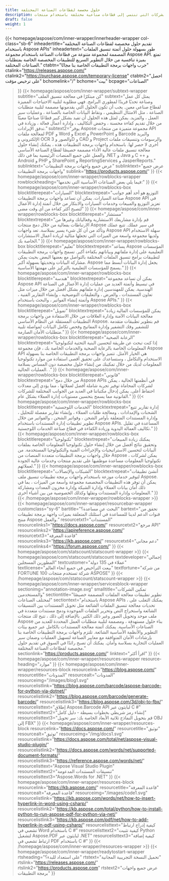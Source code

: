 ```yaml
---
title: حلول مخصصة لقطاعات الصناعة المختلفة
description: قم ببناء حلول ذكية مستقلة عن النظام الأساسي مصممة للشركات التي تنتمي إلى قطاعات صناعية مختلفة باستخدام منتجات Aspose تنسيق ملف API.
draft: false
weight: 1
---
```

{{< homepage/aspose/com/inner-wrapper/innerheader-wrapper col-class="sb-6"
  inheadertitle="تقديم حلول مخصصة لقطاعات الصناعة المختلفة باستخدام Aspose APIs"
  inheadertext="طور بسهولة حلول أتمتة تنسيق الملفات المصممة لمجموعة متنوعة من قطاعات الصناعة باستخدام مجموعة Aspose API. تمتع بميزة تنافسية من خلال التطوير السريع للتطبيقات المخصصة الخاصة بمتطلبات الصناعات المختلفة."
  ctabtn="جرب واجهات برمجة التطبيقات الخاصة بنا مجانًا"
  ctalink="https://releases.aspose.com/"
  ctalink2="https://purchase.aspose.com/temporary-license"
  ctabtn2="احصل على ترخيص مؤقت"
  bchomelink="/"
  bchome="بيت"
  bcpage="الصناعات"
  >}}
  {{< homepage/aspose/com/inner-wrapper/subtext-wrapper
  subtitle="كن مبتكرًا في معالجة تنسيق الملف"
  subtext="يمثل كل عمل وصناعة تحديًا فريدًا لمطوري البرامج. فهي مطلوبة لتلبية الاحتياجات المميزة لقطاع صناعي معين. يجب أن تكون الحلول التي يقدمونها مصممة لتلبية متطلبات الصناعة ، مثل الامتثال التنظيمي ، ونقاط البيانات الخاصة بالصناعة ، وعمليات سير العمل ، والمزيد. يمكن لمثل هذه الحلول أن تفيد بشكل كبير قطاعًا صناعيًا معينًا من خلال تقديم كفاءة محسنة ، وخفض التكاليف ، وإدارة أعمال فعالة ، وزيادة في تدفق الإيرادات."
  subtext2="يوفر Aspose مجموعة متميزة من منتجات API لمعالجة ملفات PDF و Word و Excel و PowerPoint و Barcode والبريد الإلكتروني و OCR والصور و 3D و CAD و Project والرسومات وتنسيقات ملفات أخرى لا حصر لها. باستخدام واجهات برمجة التطبيقات هذه ، يمكنك إنشاء حلول معالجة تنسيق ملفات عالية الأداء مصممة خصيصًا لقطاع الصناعة الأساسي والعمل على جميع المنصات الرئيسية بما في ذلك .NET و Java و C ++ و Android و PHP و SharePoint و ReportingServices و JasperReports."
  sublinktext="عرض جميع واجهات برمجة التطبيقات"
  sublinktext="عرض جميع واجهات برمجة التطبيقات"
  sublink="https://products.aspose.com/"
  >}}
  {{< homepage/aspose/com/inner-wrapper/rowblocks-wrapper
  rowblockheading="فيما يلي بعض الصناعات الأساسية التي نخدمها:"
  >}}
  {{< homepage/aspose/com/inner-wrapper/rowblocks-box
  blocktitlerepeat="السيارات"
  blocktextrepeat="التوزيع هو أحد أهم جوانب صناعة السيارات. يمكن أن تساعد واجهات برمجة التطبيقات Aspose API في تعزيز التوزيع والمبيعات وخدمات السيارات والابتكار من خلال أتمتة إدارة الأعمال لتصبح أكثر كفاءة من أي وقت مضى"
  >}}
  {{< homepage/aspose/com/inner-wrapper/rowblocks-box
  blocktitlerepeat="مستشار"
  blocktextrepeat="قم بإدارة مشاريعك الاستشارية وفعالياتك وغيرها من الارتباطات بفعالية من خلال دمج منتجات Aspose في سير عملك. تتبع عملك وتأكد من أن كل شيء يسير بسلاسة. تعد واجهات Aspose API سهلة الاستخدام ولديها مجموعة واسعة من الميزات التي تجعلها مثالية لزيادة أعمال الاستشارات الخاصة بك."
  >}}
  {{< homepage/aspose/com/inner-wrapper/rowblocks-box
  blocktitlerepeat="تعليم"
  blocktextrepeat="يساعد Aspose المؤسسات التعليمية على إدارة ملفاتهم وبياناتهم بكفاءة أكبر. تسمح واجهات برمجة التطبيقات لتطبيقات برامج تنسيق الملفات المختلفة بالتواصل مع بعضها البعض بحيث يمكن مشاركة البيانات وتحديثها بسهولة أكبر. Aspose يجعل إدارة البيانات أبسط مما يسمح للمؤسسات التعليمية بالتركيز على مهمتها الأساسية."
  >}}
  {{< homepage/aspose/com/inner-wrapper/rowblocks-box
  blocktitlerepeat="هندسة"
  blocktextrepeat="يمكن أن تساعد مجموعة Aspose API في تبسيط وأتمتة العديد من عمليات إدارة الأعمال في الصناعة الهندسية. يمكن للمهندسين إدارة ملفاتهم بشكل أفضل من خلال ميزات مثل تعاون المستندات ، والعرض ، والتعليقات التوضيحية ، وإنشاء التقارير الفنية ، وأتمتة إنشاء الفواتير ، والبحث باستخدام Aspose APIs."
  >}}
  {{< homepage/aspose/com/inner-wrapper/rowblocks-box
  blocktitlerepeat="تمويل"
  blocktextrepeat="يمكن للمؤسسات المالية زيادة معالجة البيانات الآمنة وإدارة العلاقات من خلال الاستفادة من واجهات برمجة التطبيقات المستقلة عن النظام الأساسي Aspose. قم بتطوير تطبيقات متقدمة للتشفير وفك التشفير وإدارة المفاتيح وفحص تكامل البيانات لمواصلة تلبية متطلبات الأمان الصارمة."
  >}}
  {{< homepage/aspose/com/inner-wrapper/rowblocks-box
  blocktitlerepeat="الرعاىة الصحية"
  blocktextrepeat="إذا كنت تبحث عن طريقة لتحسين البنية التحتية لتكنولوجيا المعلومات الخاصة بالرعاية الصحية والخدمات الخاصة بك ، فإن مجموعة Aspose API هي الخيار الأمثل. تتميز واجهات برمجة التطبيقات الخاصة بنا بسهولة الاستخدام والتكامل ، وستساعدك على تحقيق أقصى استفادة من موارد تكنولوجيا المعلومات لديك من خلال تمكينك من إنشاء حلول مخصصة دون المساس بسلامة العمليات الحالية. ."
  >}}
  {{< homepage/aspose/com/inner-wrapper/rowblocks-box
  blocktitlerepeat="قانوني"
  blocktextrepeat="من خلال دمج Aspose APIs في أنظمتها الحالية ، يمكن لشركات المحاماة توفير تجربة شاملة أفضل لعملائها ، مما يؤدي إلى معدلات احتفاظ أعلى. يمكن إدخال مكتباتنا في العديد من الجوانب المختلفة للشركات القانونية مما يسمح بتحسين مستويات إدارة العملاء بشكل عام."
  >}}
  {{< homepage/aspose/com/inner-wrapper/rowblocks-box
  blocktitlerepeat="الخدمات اللوجستية"
  blocktextrepeat="إدارة تقارير تتبع الشحنات والإمدادات ، ومعالجة طلبات العملاء ، وإنشاء تقارير مفصلة للتحليل ، وإدارة المستندات المتعلقة بأوامر الشحن ، وفواتير الشحن ، والفواتير من خلال تطوير تطبيقات إدارة المستندات باستخدام Aspose APIs. المساعدة في تقليل تكاليف العمالة اليدوية وزيادة الكفاءة في قطاع صناعة الخدمات اللوجستية."
  >}}
  {{< homepage/aspose/com/inner-wrapper/rowblocks-box
  blocktitlerepeat="تكنولوجيا"
  blocktextrepeat="يمكنك زيادة المبيعات وتحقيق نتائج أفضل من خلال إنشاء حلول تكنولوجيا المعلومات الخاصة بملفات البيانات لتحسين الاستراتيجيات والإجراءات الفنية والتكنولوجيا المستخدمة. من خلال واجهات برمجة التطبيقات متعددة المنصات من Aspose ، يمكن لشركات تكنولوجيا المعلومات مساعدة موظفيها على تقديم منتجات وخدمات عالية الجودة لعملائهم."
  >}}
  {{< homepage/aspose/com/inner-wrapper/rowblocks-box
  blocktitlerepeat="الشبكات والإتصالات"
  blocktextrepeat="أنشئ تطبيقات لتوفير خدمات موزعة باستخدام واجهات برمجة تطبيقات تنسيق ملف Aspose. يمكن أن توفر هذه التطبيقات المخصصة مجموعة واسعة من الميزات ، بما في ذلك أمان بيانات العملاء وإدارة الشبكة وإدارة مخزون المعدات ومشاركة المعلومات وإدارة المستندات ونقلها وكذلك الخصوصية من بين أشياء أخرى."
  >}}
  {{< /homepage/aspose/com/inner-wrapper/rowblocks-wrapper >}}
{{< homepage/aspose/com/inner-wrapper/resourcebar-wrapper customclass="sy-6"
bartitle="البحث عن مساعدة؟"
bartext="تحقق من قنوات الدعم لدينا للمساعدة في أسئلتك المتعلقة بميزات واجهة برمجة تطبيقات منتج Aspose والعمل."
resourcetxt1="المستندات"
resourcelinks1="https://docs.aspose.com/"
resourcetxt2="مرجع API"
resourcelinks2="https://apireference.aspose.com/"
resourcetxt3="قاعدة المعرفة"
resourcelinks3="https://kb.aspose.com/"
resourcetxt4="دعم مجاني"
resourcelinks4="https://forum.aspose.com/"
>}}
{{< homepage/aspose/com/statscount/statscount-wrapper >}}
{{< homepage/aspose/com/statscount/statscount
textdeveloper="إجمالي المطورين المسجلين"
textcustomer="عملاء في 135 دولة"
textlicense="بيعت التراخيص في جميع أنحاء العالم"
textfortune="من شركة FORTUNE 100 شركة تستخدم منتجات ASPOSE"
>}}
{{< /homepage/aspose/com/statscount/statscount-wrapper >}}
{{< homepage/aspose/com/inner-wrapper/servicesblock-wrapper sectionimg="annotation-image.svg"
smalltitle="تمكين الشركات والمستخدمين"
sectiontitle="تطوير تطبيقات معالجة الملفات المصممة خصيصًا لمختلف الصناعات"
sectiontext="باستخدام Aspose APIs ، يمكنك التغلب على تحديات معالجة تنسيق الملفات الشائعة مثل تحويل المستندات بين التنسيقات الشائعة واستخراج النص وتحرير الملفات الموجودة ودمج مستندات متعددة في ملف موحد وتحويل الصور وغير ذلك الكثير. بالإضافة إلى ذلك ، تتيح لك منتجات Aspose بناء حلول مستهدفة ، ومصممة لتلبية متطلبات العمل المحددة للعديد من الصناعات الأساسية. يمكنك أتمتة معالجة المستندات بالكامل عبر جميع بيئات التطوير والأنظمة الأساسية الشائعة. تلتزم واجهات برمجة التطبيقات الخاصة بنا بإرشادات الأمان المتوافقة مع معايير الصناعة لتسهيل العمليات وضمان سير العمليات التجارية بسلاسة وأمان. يمكنك أن تصبح رائدًا في السوق في تقديم حلول مخصصة لقطاعات الصناعة المختلفة."
sectionlink="https://products.aspose.com/"
linktext="اقرأ أكثر"
>}}
{{< homepage/aspose/com/inner-wrapper/resources-wrapper
resource-heading="موارد"
>}}
{{< homepage/aspose/com/inner-wrapper/resources-block
resourcelink="https://blog.aspose.com/"
resourcetitle="المدونات"
resourcealt="المدونات"
resourceimg="/images/blog1.svg" resourcelistlink="https://blog.aspose.com/barcode/aspose-barcode-for-python-via-dotnet/" resourcelistlink2="https://blog.aspose.com/barcode/generate-barcode/" resourcelistlink3="https://blog.aspose.com/3d/obj-to-fbx/"
resourcelisttext="إطلاق Aspose.Barcode API لبايثون عبر C #"
resourcelisttext2="إنشاء رمز شريطي بخطوات بسيطة - دليل كامل"
resourcelisttext3="قم بتحويل النماذج ثلاثية الأبعاد الخاصة بك: سر تحويل OBJ إلى FBX"
>}}
{{< homepage/aspose/com/inner-wrapper/resources-block resourcelink="https://docs.aspose.com/"
resourcetitle="توثيق"
resourcealt="توثيق"
resourceimg="/img/docs1.svg" resourcelistlink="https://docs.aspose.com/total/net/aspose-visual-studio-plugin/" resourcelistlink2="https://docs.aspose.com/words/net/supported-document-formats/" resourcelistlink3="https://reference.aspose.com/words/net/"
resourcelisttext="Aspose Visual Studio Plugin"
resourcelisttext2="تنسيقات المستندات المدعومة"
resourcelisttext3="Aspose.Words for .NET"
>}}
{{< homepage/aspose/com/inner-wrapper/resources-block
resourcelink="https://kb.aspose.com/"
resourcetitle="قاعدة المعرفة"
resourcealt="قاعدة المعرفة"
resourceimg="/images/code1.svg" resourcelistlink="https://kb.aspose.com/words/net/how-to-insert-hyperlink-in-word-using-csharp/" resourcelistlink2="https://kb.aspose.com/total/python/how-to-install-python-to-run-aspose-pdf-for-python-via-net/" resourcelistlink3="https://kb.aspose.com/pdf/net/how-to-add-hyperlink-in-pdf-using-csharp/"
resourcelisttext="كيفية إدراج ارتباط تشعبي في Word باستخدام C #"
resourcelisttext2="كيفية تثبيت Python لتشغيل Aspose.PDF لبايثون عبر .NET"
resourcelisttext3="كيفية إضافة ارتباط تشعبي في PDF باستخدام C #"
>}}
{{< /homepage/aspose/com/inner-wrapper/resources-wrapper >}}
{{< homepage/aspose/com/inner-wrapper/readytostart-wrapper
rtsheading="على استعداد للبدء؟"
rtstext="تحميل النسخة التجريبية المجانية"
rtslink="https://releases.aspose.com/" rtslink2="https://products.aspose.com"
rtstext2="عرض جميع واجهات برمجة التطبيقات"
>}}
